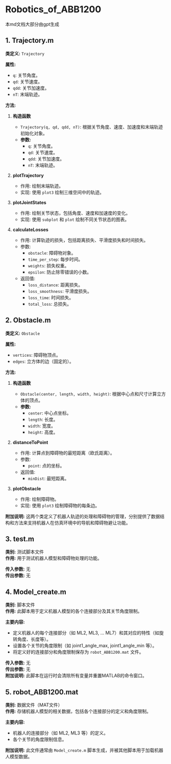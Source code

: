 # Robotics_of_ABB1200

本md文档大部分由gpt生成

## 1. Trajectory.m

**类定义:** `Trajectory`

**属性:**
- `q`: 关节角度。
- `qd`: 关节速度。
- `qdd`: 关节加速度。
- `nT`: 末端轨迹。

**方法:**
1. **构造函数**
   - `Trajectory(q, qd, qdd, nT)`: 根据关节角度、速度、加速度和末端轨迹初始化对象。
   - **参数:**
     - `q`: 关节角度。
     - `qd`: 关节速度。
     - `qdd`: 关节加速度。
     - `nT`: 末端轨迹。

2. **plotTrajectory**
   - 作用: 绘制末端轨迹。
   - 实现: 使用 `plot3` 绘制三维空间中的轨迹。

3. **plotJointStates**
   - 作用: 绘制关节状态，包括角度、速度和加速度的变化。
   - 实现: 使用 `subplot` 和 `plot` 绘制不同关节状态的图表。

4. **calculateLosses**
   - 作用: 计算轨迹的损失，包括距离损失、平滑度损失和时间损失。
   - 参数: 
     - `obstacle`: 障碍物对象。
     - `time_per_step`: 每步时间。
     - `weights`: 损失权重。
     - `epsilon`: 防止除零错误的小数。
   - 返回值: 
     - `loss_distance`: 距离损失。
     - `loss_smoothness`: 平滑度损失。
     - `loss_time`: 时间损失。
     - `total_loss`: 总损失。

## 2. Obstacle.m

**类定义:** `Obstacle`

**属性:**
- `vertices`: 障碍物顶点。
- `edges`: 立方体的边（固定的）。

**方法:**
1. **构造函数**
   - `Obstacle(center, length, width, height)`: 根据中心点和尺寸计算立方体的顶点。
   - **参数:**
     - `center`: 中心点坐标。
     - `length`: 长度。
     - `width`: 宽度。
     - `height`: 高度。

2. **distanceToPoint**
   - 作用: 计算点到障碍物的最短距离（欧氏距离）。
   - 参数: 
     - `point`: 点的坐标。
   - 返回值: 
     - `minDist`: 最短距离。

3. **plotObstacle**
   - 作用: 绘制障碍物。
   - 实现: 使用 `plot3` 绘制障碍物的每条边。

**附加说明:** 这两个类定义了机器人轨迹的处理和障碍物的管理，分别提供了数据结构和方法来支持机器人在仿真环境中的导航和障碍物避让功能。

## 3. test.m

**类别:** 测试脚本文件  
**作用:** 用于测试机器人模型和障碍物处理的功能。

**传入参数:** 无  
**传出参数:** 无  

## 4. Model_create.m

**类别:** 脚本文件  
**作用:** 此脚本用于定义机器人模型的各个连接部分及其关节角度限制。

**主要内容:**

* 定义机器人的每个连接部分（如 ML2, ML3, ... ML7）和其对应的特性（如旋转角度、长度等）。
* 设置各个关节的角度限制（如 joint1_angle_max, joint1_angle_min 等）。
* 将定义好的连接部分和角度限制保存为 `robot_ABB1200.mat` 文件。

**传入参数:** 无  
**传出参数:** 无  
**附加说明:** 此脚本在运行时会清除所有变量并重置MATLAB的命令窗口。

## 5. robot_ABB1200.mat

**类别:** 数据文件（MAT文件）  
**作用:** 存储机器人模型的相关数据，包括各个连接部分的定义和角度限制。

**主要内容:**

* 机器人的连接部分（如 ML2, ML3 等）的定义。
* 各个关节的角度限制信息。

**附加说明:** 此文件通常由 `Model_create.m` 脚本生成，并被其他脚本用于加载机器人模型数据。 